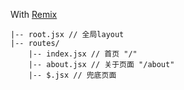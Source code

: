 With <a href="https://remix.run/docs/en/v1/guides/routing">Remix</a>

```
|-- root.jsx // 全局layout
|-- routes/
    |-- index.jsx // 首页 "/"
    |-- about.jsx // 关于页面 "/about"
    |-- $.jsx // 兜底页面
```
